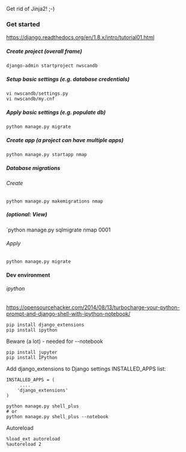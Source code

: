 
Get rid of Jinja2! ;-)


### Get started

https://django.readthedocs.org/en/1.8.x/intro/tutorial01.html

##### Create project (overall frame)
```
django-admin startproject nwscandb
```

##### Setup basic settings (e.g. database credentials)
```
vi nwscandb/settings.py
vi nwscandb/my.cnf
```

##### Apply basic settings (e.g. populate db)
```
python manage.py migrate
```

##### Create app (a project can have multiple apps)
```
python manage.py startapp nmap
```

##### Database migrations

###### Create
`python manage.py makemigrations nmap`

##### (optional: View)
`python manage.py sqlmigrate nmap 0001

###### Apply
`python manage.py migrate`



#### Dev environment


###### ipython

https://opensourcehacker.com/2014/08/13/turbocharge-your-python-prompt-and-django-shell-with-ipython-notebook/
```
pip install django_extensions
pip install ipython
```

Beware (a lot) - needed for --notebook
```
pip install jupyter
pip install IPython
```

Add django_extensions to Django settings INSTALLED_APPS list:
```
INSTALLED_APPS = (
     ....
    'django_extensions'
)
```



```
python manage.py shell_plus
# or
python manage.py shell_plus --notebook
```

Autoreload
```
%load_ext autoreload
%autoreload 2
```

